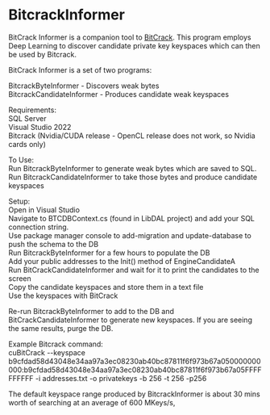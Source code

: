 # BitcrackInformer

BitCrack Informer is a companion tool to [BitCrack](https://github.com/brichard19/BitCrack).  This program employs Deep Learning to discover candidate private key keyspaces which can then be used by Bitcrack.  
  
BitCrack Informer is a set of two programs:  

BitcrackByteInformer - Discovers weak bytes   
BitcrackCandidateInformer - Produces candidate weak keyspaces  

Requirements:  
SQL Server  
Visual Studio 2022  
Bitcrack (Nvidia/CUDA release - OpenCL release does not work, so Nvidia cards only)
  
To Use:  
Run BitcrackByteInformer to generate weak bytes which are saved to SQL.  
Run BitcrackCandidateInformer to take those bytes and produce candidate keyspaces  

Setup:  
Open in Visual Studio  
Navigate to BTCDBContext.cs (found in LibDAL project) and add your SQL connection string.  
Use package manager console to add-migration and update-database to push the schema to the DB  
Run BitcrackByteInformer for a few hours to populate the DB  
Add your public addresses to the Init() method of EngineCandidateA  
Run BitCrackCandidateInformer and wait for it to print the candidates to the screen  
Copy the candidate keyspaces and store them in a text file  
Use the keyspaces with BitCrack  

Re-run BitcrackByteInformer to add to the DB and BitCrackCandidateInformer to generate new keyspaces.  If you are seeing the same results, purge the DB.

Example Bitcrack command:  
cuBitCrack --keyspace b9cfdad58d43048e34aa97a3ec08230ab40bc87811f6f973b67a050000000000:b9cfdad58d43048e34aa97a3ec08230ab40bc87811f6f973b67a05FFFFFFFFFF -i addresses.txt -o privatekeys -b 256 -t 256 -p256  
  
The default keyspace range produced by BitcrackInformer is about 30 mins worth of searching at an average of 600 MKeys/s,
